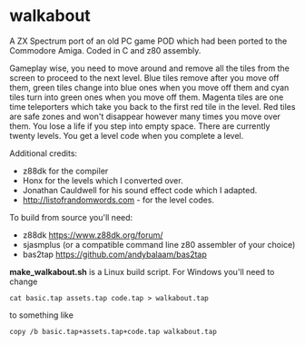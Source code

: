 # walkabout

A ZX Spectrum port of an old PC game POD which had been ported to the Commodore Amiga. Coded in C and z80 assembly.

Gameplay wise, you need to move around and remove all the tiles from the screen to proceed to the next level. Blue tiles remove after you move off them, green tiles change into blue ones when you move off them and cyan tiles turn into green ones when you move off them. Magenta tiles are one time teleporters which take you back to the first red tile in the level. Red tiles are safe zones and won't disappear however many times you move over them. You lose a life if you step into empty space. There are currently twenty levels. You get a level code when you complete a level.

Additional credits:

* z88dk for the compiler
* Honx for the levels which I converted over.
* Jonathan Cauldwell for his sound effect code which I adapted.
* http://listofrandomwords.com - for the level codes.

To build from source you'll need:

* z88dk https://www.z88dk.org/forum/
* sjasmplus (or a compatible command line z80 assembler of your choice)
* bas2tap https://github.com/andybalaam/bas2tap

**make_walkabout.sh** is a Linux build script. For Windows you'll need to change

`cat basic.tap assets.tap code.tap > walkabout.tap`

to something like

`copy /b basic.tap+assets.tap+code.tap walkabout.tap`

